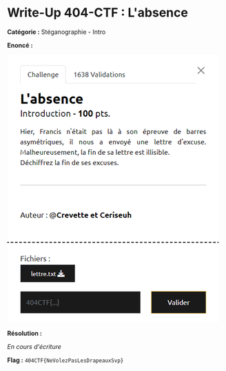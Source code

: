 # Write-Up 404-CTF : L'absence

__Catégorie :__ Stéganographie - Intro

**Enoncé :**

![Enoncé](images/enonce.png)

**Résolution :**

_En cours d'écriture_

**Flag :** `404CTF{NeVolezPasLesDrapeauxSvp}`